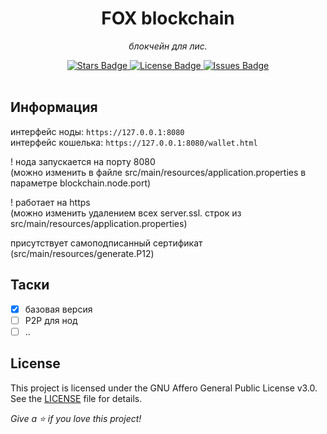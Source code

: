<h1 align="center">FOX blockchain</h1>
<p align="center"><i>блокчейн для лис.</i></p>
<div align="center">
  <a href="https://github.com/flirsys/foxchain/stargazers">
    <img src="https://img.shields.io/github/stars/flirsys/foxchain" alt="Stars Badge"/>
  </a>
  <a href="https://github.com/flirsys/foxchain/blob/main/LICENSE">
    <img src="https://img.shields.io/github/license/flirsys/foxchain" alt="License Badge"/>
  </a>
  <a href="https://github.com/flirsys/foxchain/issues">
    <img src="https://img.shields.io/github/issues/flirsys/foxchain" alt="Issues Badge"/>
  </a>
</div>
<br>

## Информация
интерфейс ноды:     `https://127.0.0.1:8080`<br/>
интерфейс кошелька: `https://127.0.0.1:8080/wallet.html`

! нода запускается на порту 8080<br/>
(можно изменить в файле src/main/resources/application.properties в параметре blockchain.node.port)

! работает на https<br/>
(можно изменить удалением всех server.ssl. строк из src/main/resources/application.properties)

присутствует самоподписанный сертификат (src/main/resources/generate.P12)

## Таски
- [x] базовая версия
- [ ] P2P для нод
- [ ] ..

## License
This project is licensed under the GNU Affero General Public License v3.0. See the [LICENSE](LICENSE) file for details.

<i>Give a ⭐️ if you love this project!</i>
